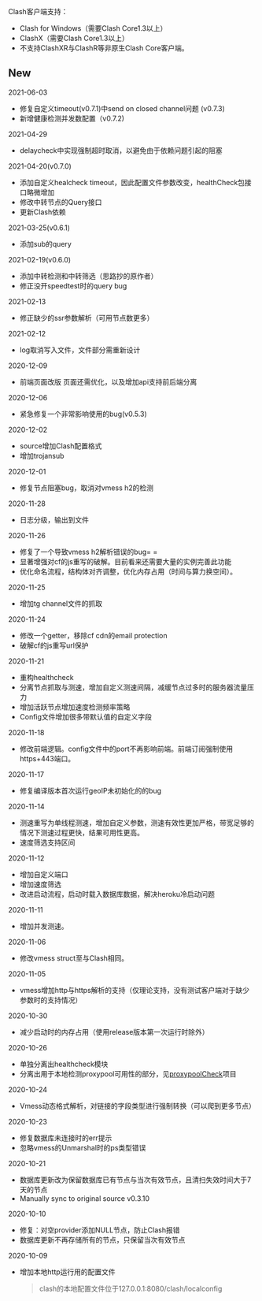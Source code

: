 Clash客户端支持：
- Clash for Windows（需要Clash Core1.3以上）
- ClashX（需要Clash Core1.3以上）
- 不支持ClashXR与ClashR等非原生Clash Core客户端。

## New

2021-06-03
- 修复自定义timeout(v0.7.1)中send on closed channel问题 (v0.7.3)
- 新增健康检测并发数配置（v0.7.2)

2021-04-29
- delaycheck中实现强制超时取消，以避免由于依赖问题引起的阻塞

2021-04-20(v0.7.0)
- 添加自定义healcheck timeout，因此配置文件参数改变，healthCheck包接口略微增加
- 修改中转节点的Query接口
- 更新Clash依赖

2021-03-25(v0.6.1)
- 添加sub的query

2021-02-19(v0.6.0)
- 添加中转检测和中转筛选（思路抄的原作者）
- 修正没开speedtest时的query bug

2021-02-13
- 修正缺少的ssr参数解析（可用节点数更多）

2021-02-12
- log取消写入文件，文件部分需重新设计

2020-12-09
- 前端页面改版
  页面还需优化，以及增加api支持前后端分离

2020-12-06
- 紧急修复一个非常影响使用的bug(v0.5.3)

2020-12-02
- source增加Clash配置格式
- 增加trojansub

2020-12-01
- 修复节点阻塞bug，取消对vmess h2的检测

2020-11-28
- 日志分级，输出到文件

2020-11-26
- 修复了一个导致vmess h2解析错误的bug= =
- 显著增强对cf的js重写的破解。目前看来还需要大量的实例完善此功能
- 优化命名流程，结构体对齐调整，优化内存占用（时间与算力换空间）。

2020-11-25
- 增加tg channel文件的抓取

2020-11-24
- 修改一个getter，移除cf cdn的email protection
- 破解cf的js重写url保护

2020-11-21
- 重构healthcheck
- 分离节点抓取与测速，增加自定义测速间隔，减缓节点过多时的服务器流量压力
- 增加活跃节点增加速度检测频率策略
- Config文件增加很多带默认值的自定义字段

2020-11-18
- 修改前端逻辑。config文件中的port不再影响前端。前端订阅强制使用https+443端口。

2020-11-17
- 修复编译版本首次运行geoIP未初始化的的bug

2020-11-14
- 测速重写为单线程测速，增加自定义参数，测速有效性更加严格，带宽足够的情况下测速过程更快，结果可用性更高。
- 速度筛选支持区间

2020-11-12
- 增加自定义端口
- 增加速度筛选
- 改进启动流程，启动时载入数据库数据，解决heroku冷启动问题

2020-11-11
- 增加并发测速。

2020-11-06
- 修改vmess struct至与Clash相同。

2020-11-05
- vmess增加http与https解析的支持（仅理论支持，没有测试客户端对于缺少参数时的支持情况）

2020-10-30
- 减少启动时的内存占用（使用release版本第一次运行时除外）

2020-10-26
- 单独分离出healthcheck模块
- 分离出用于本地检测proxypool可用性的部分，见[proxypoolCheck](https://github.com/timerzz/proxypoolCheck)项目

2020-10-24
- Vmess动态格式解析，对链接的字段类型进行强制转换（可以爬到更多节点）

2020-10-23
- 修复数据库未连接时的err提示
- 忽略vmess的Unmarshal时的ps类型错误

2020-10-21
- 数据库更新改为保留数据库已有节点与当次有效节点，且清扫失效时间大于7天的节点
- Manually sync to original source v0.3.10

2020-10-10
- 修复：对空provider添加NULL节点，防止Clash报错
- 数据库更新不再存储所有的节点，只保留当次有效节点

2020-10-09
- 增加本地http运行用的配置文件  
  
    > clash的本地配置文件位于127.0.0.1:8080/clash/localconfig